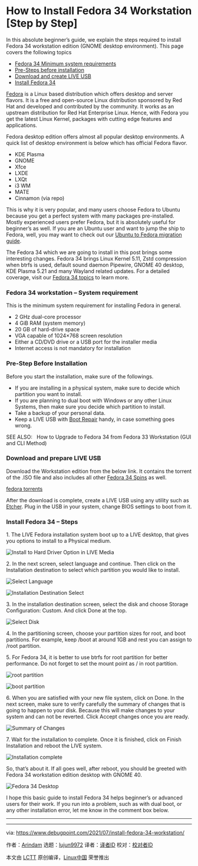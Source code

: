 [#]: subject: (How to Install Fedora 34 Workstation [Step by Step])
[#]: via: (https://www.debugpoint.com/2021/07/install-fedora-34-workstation/)
[#]: author: (Arindam https://www.debugpoint.com/author/admin1/)
[#]: collector: (lujun9972)
[#]: translator: ( )
[#]: reviewer: ( )
[#]: publisher: ( )
[#]: url: ( )

How to Install Fedora 34 Workstation [Step by Step]
======
In this absolute beginner’s guide, we explain the steps required to
install Fedora 34 workstation edition (GNOME desktop environment).
This page covers the following topics

  * [Fedora 34 Minimum system requirements][1]
  * [Pre-Steps before installation][2]
  * [Download and create LIVE USB][3]
  * [Install Fedora 34][4]



[Fedora][5] is a Linux based distribution which offers desktop and server flavors. It is a free and open-source Linux distribution sponsored by Red Hat and developed and contributed by the community. It works as an upstream distribution for Red Hat Enterprise Linux. Hence, with Fedora you get the latest Linux Kernel, packages with cutting edge features and applications.

Fedora desktop edition offers almost all popular desktop environments. A quick list of desktop environment is below which has official Fedora flavor.

  * KDE Plasma
  * GNOME
  * Xfce
  * LXDE
  * LXQt
  * i3 WM
  * MATE
  * Cinnamon (via repo)



This is why it is very popular, and many users choose Fedora to Ubuntu because you get a perfect system with many packages pre-installed. Mostly experienced users prefer Fedora, but it is absolutely useful for beginner’s as well. If you are an Ubuntu user and want to jump the ship to Fedora, well, you may want to check out our [Ubuntu to Fedora migration guide][6].

The Fedora 34 which we are going to install in this post brings some interesting changes. Fedora 34 brings Linux Kernel 5.11, Zstd compression when btrfs is used, default sound daemon Pipewire, GNOME 40 desktop, KDE Plasma 5.21 and many Wayland related updates. For a detailed coverage, visit our [Fedora 34 topics][7] to learn more.

### Fedora 34 workstation – System requirement

This is the minimum system requirement for installing Fedora in general.

  * 2 GHz dual-core processor
  * 4 GiB RAM (system memory)
  * 20 GB of hard-drive space
  * VGA capable of 1024×768 screen resolution
  * Either a CD/DVD drive or a USB port for the installer media
  * Internet access is not mandatory for installation



### Pre-Step Before Installation

Before you start the installation, make sure of the followings.

  * If you are installing in a physical system, make sure to decide which partition you want to install.
  * If you are planning to dual boot with Windows or any other Linux Systems, then make sure you decide which partition to install.
  * Take a backup of your personal data.
  * Keep a LIVE USB with [Boot Repair][8] handy, in case something goes wrong.



[][9]

SEE ALSO:   How to Upgrade to Fedora 34 from Fedora 33 Workstation (GUI and CLI Method)

### Download and prepare LIVE USB

Download the Workstation edition from the below link. It contains the torrent of the .ISO file and also includes all other [Fedora 34 Spins][10] as well.

[fedora torrents][11]

After the download is complete, create a LIVE USB using any utility such as [Etcher][12]. Plug in the USB in your system, change BIOS settings to boot from it.

### Install Fedora 34 – Steps

1\. The LIVE Fedora installation system boot up to a LIVE desktop, that gives you options to install to a Physical medium.

![Install to Hard Driver Option in LIVE Media][13]

2\. In the next screen, select language and continue. Then click on the Installation destination to select which partition you would like to install.

![Select Language][14]

![Installation Destination Select][15]

3\. In the installation destination screen, select the disk and choose Storage Configuration: Custom. And click Done at the top.

![Select Disk][16]

4\. In the partitioning screen, choose your partition sizes for root, and boot partitions. For example, keep /boot at around 1GB and rest you can assign to /root partition.

5\. For Fedora 34, it is better to use btrfs for root partition for better performance. Do not forget to set the mount point as / in root partition.

![root partition][17]

![boot partition][18]

6\. When you are satisfied with your new file system, click on Done. In the next screen, make sure to verify carefully the summary of changes that is going to happen to your disk. Because this will make changes to your system and can not be reverted. Click Accept changes once you are ready.

![Summary of Changes][19]

7\. Wait for the installation to complete. Once it is finished, click on Finish Installation and reboot the LIVE system.

![Installation complete][20]

So, that’s about it. If all goes well, after reboot, you should be greeted with Fedora 34 workstation edition desktop with GNOME 40.

![Fedora 34 Desktop][21]

I hope this basic guide to install Fedora 34 helps beginner’s or advanced users for their work. If you run into a problem, such as with dual boot, or any other installation error, let me know in the comment box below.

* * *

--------------------------------------------------------------------------------

via: https://www.debugpoint.com/2021/07/install-fedora-34-workstation/

作者：[Arindam][a]
选题：[lujun9972][b]
译者：[译者ID](https://github.com/译者ID)
校对：[校对者ID](https://github.com/校对者ID)

本文由 [LCTT](https://github.com/LCTT/TranslateProject) 原创编译，[Linux中国](https://linux.cn/) 荣誉推出

[a]: https://www.debugpoint.com/author/admin1/
[b]: https://github.com/lujun9972
[1]: tmp.cwqzC2PPCj#min-requirement
[2]: tmp.cwqzC2PPCj#pre-steps
[3]: tmp.cwqzC2PPCj#download-create-USB
[4]: tmp.cwqzC2PPCj#install-fedora-34
[5]: https://getfedora.org/
[6]: https://www.debugpoint.com/2021/04/migrate-to-fedora-from-ubuntu/
[7]: https://www.debugpoint.com/tag/fedora-34
[8]: https://sourceforge.net/p/boot-repair/home/Home/
[9]: https://www.debugpoint.com/2021/04/upgrade-fedora-34-from-fedora-33/
[10]: https://www.debugpoint.com/2021/04/fedora-34-desktop-spins/
[11]: https://torrent.fedoraproject.org/
[12]: https://www.debugpoint.com/2021/01/etcher-bootable-usb-linux/
[13]: https://www.debugpoint.com/blog/wp-content/uploads/2021/07/Install-to-Hard-Driver-Option-in-LIVE-Media.jpeg
[14]: https://www.debugpoint.com/blog/wp-content/uploads/2021/07/Select-Language.jpeg
[15]: https://www.debugpoint.com/blog/wp-content/uploads/2021/07/Installation-Destination-Select.jpeg
[16]: https://www.debugpoint.com/blog/wp-content/uploads/2021/07/Select-Disk.jpeg
[17]: https://www.debugpoint.com/blog/wp-content/uploads/2021/07/root-partition-1024x532.jpeg
[18]: https://www.debugpoint.com/blog/wp-content/uploads/2021/07/boot-partition.jpeg
[19]: https://www.debugpoint.com/blog/wp-content/uploads/2021/07/Summary-of-Changes.jpeg
[20]: https://www.debugpoint.com/blog/wp-content/uploads/2021/07/Installation-complete-1024x526.jpeg
[21]: https://www.debugpoint.com/blog/wp-content/uploads/2021/04/Fedora-34-Desktop--1024x529.jpg
